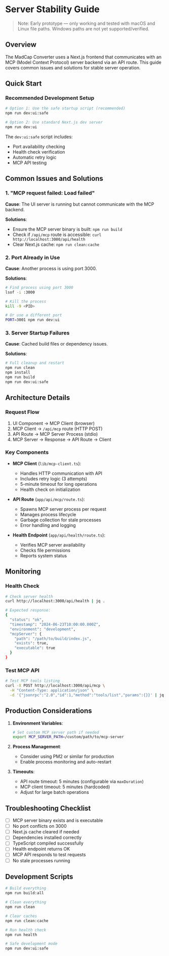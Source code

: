 # Server Stability Guide

> Note: Early prototype — only working and tested with macOS and Linux file paths. Windows paths are not yet supported/verified.

## Overview

The MadCap Converter uses a Next.js frontend that communicates with an MCP (Model Context Protocol) server backend via an API route. This guide covers common issues and solutions for stable server operation.

## Quick Start

### Recommended Development Setup

```bash
# Option 1: Use the safe startup script (recommended)
npm run dev:ui:safe

# Option 2: Use standard Next.js dev server
npm run dev:ui
```

The `dev:ui:safe` script includes:
- Port availability checking
- Health check verification
- Automatic retry logic
- MCP API testing

## Common Issues and Solutions

### 1. "MCP request failed: Load failed"

**Cause**: The UI server is running but cannot communicate with the MCP backend.

**Solutions**:
- Ensure the MCP server binary is built: `npm run build`
- Check if `/api/mcp` route is accessible: `curl http://localhost:3000/api/health`
- Clear Next.js cache: `npm run clean:cache`

### 2. Port Already in Use

**Cause**: Another process is using port 3000.

**Solutions**:
```bash
# Find process using port 3000
lsof -i :3000

# Kill the process
kill -9 <PID>

# Or use a different port
PORT=3001 npm run dev:ui
```

### 3. Server Startup Failures

**Cause**: Cached build files or dependency issues.

**Solutions**:
```bash
# Full cleanup and restart
npm run clean
npm install
npm run build
npm run dev:ui:safe
```

## Architecture Details

### Request Flow
1. UI Component → MCP Client (browser)
2. MCP Client → `/api/mcp` route (HTTP POST)
3. API Route → MCP Server Process (stdio)
4. MCP Server → Response → API Route → Client

### Key Components

- **MCP Client** (`lib/mcp-client.ts`): 
  - Handles HTTP communication with API
  - Includes retry logic (3 attempts)
  - 5-minute timeout for long operations
  - Health check on initialization

- **API Route** (`app/api/mcp/route.ts`):
  - Spawns MCP server process per request
  - Manages process lifecycle
  - Garbage collection for stale processes
  - Error handling and logging

- **Health Endpoint** (`app/api/health/route.ts`):
  - Verifies MCP server availability
  - Checks file permissions
  - Reports system status

## Monitoring

### Health Check
```bash
# Check server health
curl http://localhost:3000/api/health | jq .

# Expected response:
{
  "status": "ok",
  "timestamp": "2024-06-23T10:00:00.000Z",
  "environment": "development",
  "mcpServer": {
    "path": "/path/to/build/index.js",
    "exists": true,
    "executable": true
  }
}
```

### Test MCP API
```bash
# Test MCP tools listing
curl -X POST http://localhost:3000/api/mcp \
  -H "Content-Type: application/json" \
  -d '{"jsonrpc":"2.0","id":1,"method":"tools/list","params":{}}' | jq .
```

## Production Considerations

1. **Environment Variables**:
   ```bash
   # Set custom MCP server path if needed
   export MCP_SERVER_PATH=/custom/path/to/mcp-server
   ```

2. **Process Management**: 
   - Consider using PM2 or similar for production
   - Enable process monitoring and auto-restart

3. **Timeouts**:
   - API route timeout: 5 minutes (configurable via `maxDuration`)
   - MCP client timeout: 5 minutes (hardcoded)
   - Adjust for large batch operations

## Troubleshooting Checklist

- [ ] MCP server binary exists and is executable
- [ ] No port conflicts on 3000
- [ ] Next.js cache cleared if needed
- [ ] Dependencies installed correctly
- [ ] TypeScript compiled successfully
- [ ] Health endpoint returns OK
- [ ] MCP API responds to test requests
- [ ] No stale processes running

## Development Scripts

```bash
# Build everything
npm run build:all

# Clean everything
npm run clean

# Clear caches
npm run clean:cache

# Run health check
npm run health

# Safe development mode
npm run dev:ui:safe
```
